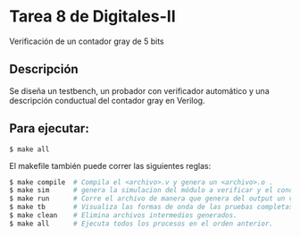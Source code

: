 # Tarea 8 de Digitales-II
Verificación de un contador gray de 5 bits

## Descripción
Se diseña un testbench, un probador con verificador automático y una descripción
conductual del contador gray en Verilog.

## Para ejecutar:
```
$ make all
```

El makefile también puede correr las siguientes reglas:
```bash
$ make compile  # Compila el <archivo>.v y genera un <archivo>.o .
$ make sim      # genera la simulacion del módulo a verificar y el conductual a comparar en GTKWave.
$ make run      # Corre el archivo de manera que genera del output un vcd para el GTKWave.
$ make tb       # Visualiza las formas de onda de las pruebas completas con GTKWave del banco de pruebas.
$ make clean    # Elimina archivos intermedios generados.
$ make all      # Ejecuta todos los procesos en el orden anterior.
```
